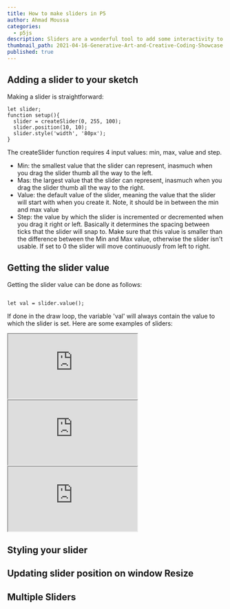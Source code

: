 ```yaml
---
title: How to make sliders in P5
author: Ahmad Moussa
categories:
  - p5js
description: Sliders are a wonderful tool to add some interactivity to your sketches. Here's everything you need to know.
thumbnail_path: 2021-04-16-Generative-Art-and-Creative-Coding-Showcase.png
published: true
---
```


<h2>Adding a slider to your sketch</h2>
Making a slider is straightforward:


<pre><code>let slider;
function setup(){
  slider = createSlider(0, 255, 100);
  slider.position(10, 10);
  slider.style('width', '80px');
}
</code></pre>

The createSlider function requires 4 input values: min, max, value and step.

<ul>
<li>Min: the smallest value that the slider can represent, inasmuch when you drag the slider thumb all the way to the left.</li>
<li>Mas: the largest value that the slider can represent, inasmuch when you drag the slider thumb all the way to the right.</li>
<li>Value: the default value of the slider, meaning the value that the slider will start with when you create it. Note, it should be in between the min and max value</li>
<li>Step: the value by which the slider is incremented or decremented when you drag it right or left. Basically it determines the spacing between ticks that the slider will snap to. Make sure that this value is smaller than the difference between the Min and Max value, otherwise the slider isn't usable. If set to 0 the slider will move continuously from left to right.</li>
</ul>



<h2>Getting the slider value</h2>
Getting the slider value can be done as follows:



<pre><code>
let val = slider.value();
</code></pre>

If done in the draw loop, the variable 'val' will always contain the value to which the slider is set. Here are some examples of sliders:

<div class="row gtr-200">
			<div class="col-4 col-12-medium">
          <iframe src="https://preview.p5js.org/AhmadMoussa/embed/guMmjYvT4"></iframe>
      </div>
      <div class="col-4 col-12-medium">
          <iframe src="https://preview.p5js.org/AhmadMoussa/embed/guMmjYvT4"></iframe>
      </div>
      <div class="col-4 col-12-medium">
          <iframe src="https://preview.p5js.org/AhmadMoussa/embed/guMmjYvT4"></iframe>
      </div>
</div>


<h2>Styling your slider</h2>
<script src="//toolness.github.io/p5.js-widget/p5-widget.js"></script>

<script type="text/p5" data-p5-version="1.4.0">
function setup() {
  createCanvas(100, 100);
}

function draw() {
  background(255, 0, 200);
}
</script>

<h2>Updating slider position on window Resize</h2>

<h2>Multiple Sliders</h2>

